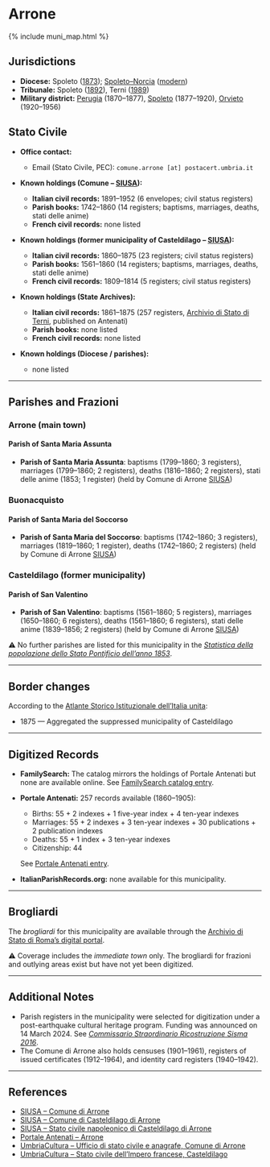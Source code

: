 # Arrone

{% include muni_map.html %}

## Jurisdictions

* **Diocese:** Spoleto ([1873](https://www.google.it/books/edition/Il_libro_de_comuni_del_Regno_d_Italia_co/WF9mfeJJcDEC?gbpv=1)); [Spoleto–Norcia](../dio/spoleto.md) ([modern](https://www.chiesacattolica.it/annuario-cei/ricerca-parrocchie/))
* **Tribunale:** Spoleto ([1892](https://www.google.it/books/edition/Bollettino_ufficiale_del_Ministero_di_gr/kRXd4t5fK-0C?hl=en&gbpv=1&pg=PA457&printsec=frontcover)), Terni ([1989](https://www.google.it/books/edition/Gazzetta_ufficiale_della_Repubblica_ital/-Z6nogg-qMQC?hl=en&gbpv=1&pg=RA8-PA38&printsec=frontcover))
* **Military district:** [Perugia](../mil/perugia.md) (1870–1877), [Spoleto](../mil/spoleto.md) (1877–1920), [Orvieto](../mil/orvieto.md) (1920–1956)

## Stato Civile

* **Office contact:**

  * Email (Stato Civile, PEC): `comune.arrone [at] postacert.umbria.it`

* **Known holdings (Comune – [SIUSA](https://siusa-archivi.cultura.gov.it/cgi-bin/siusa/pagina.pl?TipoPag=comparc&Chiave=252640)):**

  * **Italian civil records:** 1891–1952 (6 envelopes; civil status registers)
  * **Parish books:** 1742–1860 (14 registers; baptisms, marriages, deaths, stati delle anime)
  * **French civil records:** none listed

* **Known holdings (former municipality of Casteldilago – [SIUSA](https://siusa-archivi.cultura.gov.it/cgi-bin/siusa/pagina.pl?TipoPag=comparc&Chiave=234216)):**

  * **Italian civil records:** 1860–1875 (23 registers; civil status registers)
  * **Parish books:** 1561–1860 (14 registers; baptisms, marriages, deaths, stati delle anime)
  * **French civil records:** 1809–1814 (5 registers; civil status registers)

* **Known holdings (State Archives):**

  * **Italian civil records:** 1861–1875 (257 registers, [Archivio di Stato di Terni](https://sias-archivi.cultura.gov.it/cgi-bin/pagina.pl?TipoPag=comparc&Chiave=512675&RicProgetto=as%2dterni), published on Antenati)
  * **Parish books:** none listed
  * **French civil records:** none listed

* **Known holdings (Diocese / parishes):**

  * none listed

---

## Parishes and Frazioni

### Arrone (main town)

#### Parish of Santa Maria Assunta

* **Parish of Santa Maria Assunta**: baptisms (1799–1860; 3 registers), marriages (1799–1860; 2 registers), deaths (1816–1860; 2 registers), stati delle anime (1853; 1 register) (held by Comune di Arrone [SIUSA](https://siusa-archivi.cultura.gov.it/cgi-bin/siusa/pagina.pl?TipoPag=comparc&Chiave=252640))

### Buonacquisto

#### Parish of Santa Maria del Soccorso

* **Parish of Santa Maria del Soccorso**: baptisms (1742–1860; 3 registers), marriages (1819–1860; 1 register), deaths (1742–1860; 2 registers) (held by Comune di Arrone [SIUSA](https://siusa-archivi.cultura.gov.it/cgi-bin/siusa/pagina.pl?TipoPag=comparc&Chiave=252640))

### Casteldilago (former municipality)

#### Parish of San Valentino

* **Parish of San Valentino**: baptisms (1561–1860; 5 registers), marriages (1650–1860; 6 registers), deaths (1561–1860; 6 registers), stati delle anime (1839–1856; 2 registers) (held by Comune di Arrone [SIUSA](https://siusa-archivi.cultura.gov.it/cgi-bin/siusa/pagina.pl?TipoPag=comparc&Chiave=234216))

⚠️ No further parishes are listed for this municipality in the *[Statistica della popolazione dello Stato Pontificio dell’anno 1853](https://www.google.it/books/edition/Statistics_della_popolazione_dello_Stato/v6dCAQAAMAAJ)*.

---

## Border changes

According to the [Atlante Storico Istituzionale dell’Italia unita](http://dati.san.beniculturali.it/asi/local/detail.html?UA05134):

* 1875 — Aggregated the suppressed municipality of Casteldilago

---

## Digitized Records

* **FamilySearch:** The catalog mirrors the holdings of Portale Antenati but none are available online.
  See [FamilySearch catalog entry](https://www.familysearch.org/en/search/catalog/778877).

* **Portale Antenati:** 257 records available (1860–1905):

  * Births: 55 + 2 indexes + 1 five-year index + 4 ten-year indexes
  * Marriages: 55 + 2 indexes + 3 ten-year indexes + 30 publications + 2 publication indexes
  * Deaths: 55 + 1 index + 3 ten-year indexes
  * Citizenship: 44

  See [Portale Antenati entry](https://antenati.cultura.gov.it/search-registry/?localita=arrone).

* **ItalianParishRecords.org:** none available for this municipality.

---

## Brogliardi

The *brogliardi* for this municipality are available through the [Archivio di Stato di Roma’s digital portal](https://imagoarchiviodistatoroma.cultura.gov.it/Gregoriano/s_brogliardi.php?Provincia=Spoleto&Denominazione=Arrone).

⚠️ Coverage includes the *immediate town* only. The brogliardi for frazioni and outlying areas exist but have not yet been digitized.

---

## Additional Notes

* Parish registers in the municipality were selected for digitization under a post-earthquake cultural heritage program. Funding was announced on 14 March 2024. See *[Commissario Straordinario Ricostruzione Sisma 2016](https://sisma2016.gov.it/2024/03/13/sisma-2016-per-conservazione-beni-culturali-finanziati-12-interventi-con-36-milioni/)*.
* The Comune di Arrone also holds censuses (1901–1961), registers of issued certificates (1912–1964), and identity card registers (1940–1942).

---

## References

* [SIUSA – Comune di Arrone](https://siusa-archivi.cultura.gov.it/cgi-bin/siusa/pagina.pl?TipoPag=comparc&Chiave=252640)
* [SIUSA – Comune di Casteldilago di Arrone](https://siusa-archivi.cultura.gov.it/cgi-bin/siusa/pagina.pl?TipoPag=comparc&Chiave=234216)
* [SIUSA – Stato civile napoleonico di Casteldilago di Arrone](https://siusa-archivi.cultura.gov.it/cgi-bin/siusa/pagina.pl?TipoPag=comparc&Chiave=234220)
* [Portale Antenati – Arrone](https://antenati.cultura.gov.it/search-registry/?localita=arrone)
* [UmbriaCultura – Ufficio di stato civile e anagrafe, Comune di Arrone](https://www.umbriacultura.it/SebinaOpac/resource/ufficio-di-stato-civile-e-anagrafe/SAM9084646?tabDoc=tabcontiene)
* [UmbriaCultura – Stato civile dell’Impero francese, Casteldilago](https://www.umbriacultura.it/SebinaOpac/resource/stato-civile-dellimpero-francese/SAM9084616?tabDoc=tabcontiene)
